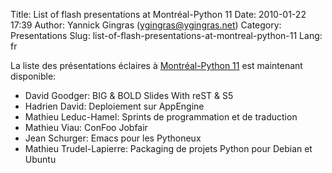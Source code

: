 Title: List of flash presentations at Montréal-Python 11
Date: 2010-01-22 17:39
Author: Yannick Gingras (ygingras@ygingras.net)
Category: Presentations
Slug: list-of-flash-presentations-at-montreal-python-11
Lang: fr

La liste des présentations éclaires à [Montréal-Python 11][] est
maintenant disponible:

-   David Goodger: BIG & BOLD Slides With reST & S5
-   Hadrien David: Deploiement sur AppEngine
-   Mathieu Leduc-Hamel: Sprints de programmation et de traduction
-   Mathieu Viau: ConFoo Jobfair
-   Jean Schurger: Emacs pour les Pythoneux
-   Mathieu Trudel-Lapierre: Packaging de projets Python pour Debian et
    Ubuntu

  [Montréal-Python 11]: /fr/2010/01/16/montreal-python-11-2010-01-25-at-uqam/
